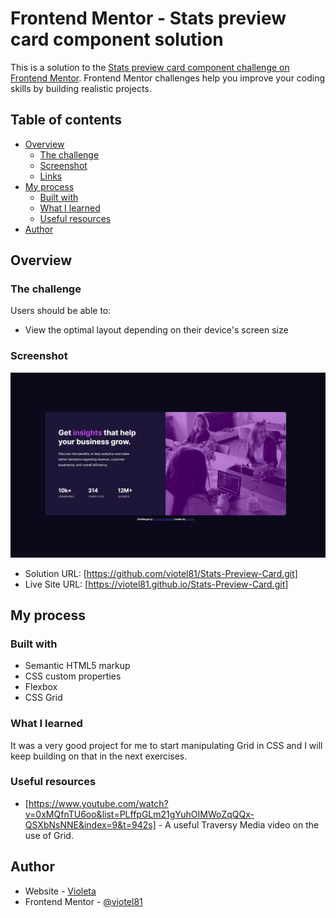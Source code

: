 # Frontend Mentor - Stats preview card component solution

This is a solution to the [Stats preview card component challenge on Frontend Mentor](https://www.frontendmentor.io/challenges/stats-preview-card-component-8JqbgoU62). Frontend Mentor challenges help you improve your coding skills by building realistic projects. 

## Table of contents

- [Overview](#overview)
  - [The challenge](#the-challenge)
  - [Screenshot](#screenshot)
  - [Links](#links)
- [My process](#my-process)
  - [Built with](#built-with)
  - [What I learned](#what-i-learned)
  - [Useful resources](#useful-resources)
- [Author](#author)

## Overview

### The challenge

Users should be able to:

- View the optimal layout depending on their device's screen size

### Screenshot

![](./screenshot.jpg)


- Solution URL: [https://github.com/viotel81/Stats-Preview-Card.git]
- Live Site URL: [https://viotel81.github.io/Stats-Preview-Card.git]

## My process

### Built with

- Semantic HTML5 markup
- CSS custom properties
- Flexbox
- CSS Grid

### What I learned

It was a very good project for me to start manipulating Grid in CSS and I will keep building on that in the next exercises.

### Useful resources

- [https://www.youtube.com/watch?v=0xMQfnTU6oo&list=PLffpGLm21gYuhOIMWoZqQQx-QSXbNsNNE&index=9&t=942s] - A useful Traversy Media video on the use of Grid.

## Author

- Website - [Violeta](https://www.linkedin.com/in/violeta-telich-mba-84a2b435/)
- Frontend Mentor - [@viotel81](https://www.frontendmentor.io/profile/viotel81)

